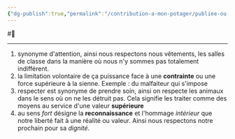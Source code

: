```yaml
---
{"dg-publish":true,"permalink":"/contribution-a-mon-potager/publiee-ou-presque/respect/"}
---
```


#🌱 

---
1. synonyme d'attention, ainsi nous respectons nous vêtements, les salles de classe dans la manière où nous n'y sommes pas totalement indifférent.
2. la limitation volontaire de ça puissance face à une **contrainte** ou une force supérieure à la sienne. Exemple : du malfaiteur qui s'impose
3. respecter est synonyme de prendre soin, ainsi on respecte les animaux dans le sens où on ne les détruit pas. Cela signifie les traiter comme des moyens au service d'une valeur **supérieure**
4. au sens *fort* désigne la **reconnaissance** et l'hommage *intérieur* que notre liberté fait à une réalité ou valeur. Ainsi nous respectons notre prochain pour sa *dignité*.